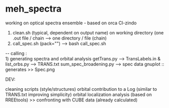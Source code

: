 # meh_spectra
working on optical spectra ensemble - based on orca CI-zindo 

1) clean.sh (typical, dependent on output name) on working directory (one .out file / chain --> one directory / file (chain)
2) call_spec.sh  (pack="<local directory>") --> bash call_spec.sh

-- calling :  
    1) generating spectra and orbital analysis
              getTrans.py  --> TransLabels.in & 
              list_orbs.py  --> TRANS.txt
              sum_spec_broadening.py --> spec data
              gnuplot :: generates >> Spec.png
              
              
DEV: 

cleaning scripts (style/structures)
orbital contribution to a Log (similar to TRANS.txt improving simplicity)
orbital localization analysis  (based on RREEtools) >> confronting with CUBE data (already calculated)
